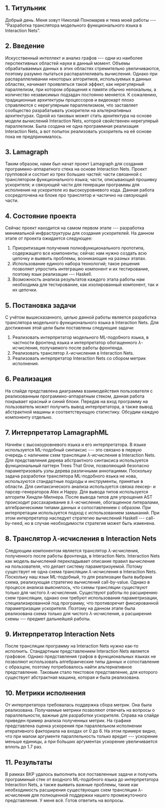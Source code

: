 ## 1. Титульник

Добрый день.
Меня зовут Николай Пономарев и тема моей работы --- "Разработка транслятора модельного функционального языка в Interaction Nets".

## 2. Введение

Искусственный интеллект и анализ графов --- одни из наиболее перспективных областей науки в данный момент.
Объемы обрабатываемых данных в этих областях стремительно увеличиваются, поэтому разумно пытаться распараллеливать вычисления.
Однако при распараллеливании некоторых алгоритмов, используемых в данных областях, начинает проявляться такой эффект, как нерегулярный параллелизм, при котором обращения к памяти обычно нелокальны, а количество независимых подзадач постоянно меняется.
К сожалению, традиционные архитектуры процессоров и видеокарт плохо справляются с нерегулярным параллелизмом, что заставляет сообщество разрабатывать ускорители на альтернативных архитектурах.
Одной из таковых может стать архитектура на основе модели вычислений Interaction Nets, которой свойственен нерегулярый параллелизм.
Была создана не одна программная реализация Interaction Nets, а вот попыток реализовать ускоритель на её основе пока не предпринималось.

## 3. Lamagraph

Таким образом, нами был начат проект Lamagraph для создания программно-аппаратного стека на основе Interaction Nets.
Проект групповой и состоит из трех больших частей: части связанной с транслятором функционального языка; части, описывающей прошивку ускорителя; и связующей части для генерации программы для исполнения на ускорителе из высокоуровневого кода.
Данная работа сосредоточена на блоке про транслятор и частично на связующей части.

## 4. Состояние проекта

Сейчас проект находится на самом первом этапе --- разработка минимальной инфраструктуры для создания ускорителей.
На данном этапе от проекта ожидается следующее:
1. Приоритизация получения полнофункционального прототипа, содержащего все компоненты; сейчас нам нужно создать всю цепочку и выявить проблемы, возникающие на разных этапах.
2. Использование единого набора технологий; такое решения позволяет упростить интеграцию компонент и их тестирование, поэтому язык реализации --- Haskell.
3. Возможность анализа результатов каждого этапа работы нам необходима для тестирование, как изолированный компонент, так и их цепочки.

## 5. Постановка задачи

С учётом вышесказанного, целью данной работы является разработка транслятора модельного функционального языка в Interaction Nets.
Для достижения этой цели были поставлены следующие задачи:
1. Реализовать интерпретатор модельного ML-подобного языка, в частности фронтенд языка и интерпретатор обогащенного $\lambda$-исчисления, получаемого после работы фронтенда.
2. Реализовать транслятор $\lambda$-исчисления в Interaction Nets.
3. Реализовать интерпретатор Interaction Nets со сбором метрик исполнения.

## 6. Реализация

На слайде представлена диаграмма взаимодействия пользователя с реализованным программно-аппаратным стеком, данная работа покрывает красный и синий блоки.
Передав на вход программу на пользователь может получить вывод интерпретатора, а также вывод абстрактной машины и соответствующую статистику.
Обсудим каждую компоненту отдельно.

## 7. Интерпретатор LamagraphML

Начнём с высокоуровневого языка и его интерпретатора.
В языке используется ML-подобный синтаксис --- это связано в первую очередь с наличием схем трансляции $\lambda$-исчисления в Interaction Nets.
Для представления дерева абстрактного синтаксиса используется функциональный паттерн Trees That Grow, позволяющий безопасно параметризовать узлы дерева различными аннотациями.
Поскольку задача разработки транслятора ML-подобного языка не нова, используются стандартные подходы и инструменты, принятые в области.
Для синтаксического анализа используется связка лексер- и парсер-генераторов Alex и Happy.
Для вывода типов используется алгоритм Хиндли-Милнера.
После вывода типов для упрощения AST происходит рассахаривание в $\lambda$-исчисление, обогащенное литералами, алгебраическими типами данных и сопоставлением с образом.
При интерпретации используется подход  с использованием замыканий.
При этом интерпретатор наследует стратегию вычислений Haskell --- call-by-need, но в случае необходимости стратегия может быть изменена.

## 8. Транслятор $\lambda$-исчисления в Interaction Nets

Следующим компонентом является транслятор $\lambda$-исчисления, полученного после работы фронтенда, в Interaction Nets.
Interaction Nets как модель вычислений перекладывает описание правил вычисления на пользователя, что делает систему параметризуемой.
Потому существует не одна схема трансляции $\lambda$-исчисления в Interaction Nets.
Поскольку наш язык ML-подобный, то для реализации была выбрана схема, реализующая стратегию вычислений call-by-value.
Однако в процессе анализа выяснилось, что схемы трансляции существуют только для чистого $\lambda$-исчисления.
Существуют работы по расширению схем трансляции, однако они требуют использования параметризации, специализированной под программу, что противоречит фиксированной параметризации ускорителя.
Поэтому на данном этапе была реализована схема только для чистого $\lambda$-исчисления, а расширения схемы --- предмет дальнейшей работы.

## 9. Интерпретатор Interaction Nets

После трансляции программу на Interaction Nets нужно как-то исполнить.
Стандартным представлением Interaction Nets является графовое.
Однако представления графов в функциональных языках не позволяют использовать алгебраические типы данных и сопоставление с образцом, поэтому потребовалось найти альтернативное представление.
Таковым стало текстовое представление, для которого существует абстрактная машина, которая и была реализована.

## 10. Метрики исполнения

От интерпретатора требовалась поддержка сбора метрик.
Она была реализована.
Получаемые метрики позволяют отвечать на вопросы о параллельности, важные для разработки ускорителя.
Справа на слайде приведен пример анализа полученных метрик.
На графике представлена оценка ускорения при параллельном исполнении итеративного факториала на входах от 0 до 6.
На этом примере видно, что при малом аргументе параллельность только вредит --- ускорение меньше единицы, а при бо́льших аргументах ускорение увеличивается вплоть до 1.7 раз.

## 11. Результаты

В рамках ВКР удалось выполнить все поставленные задачи и получить программный стек от входного ML-подобного языка до интерпретатора Interaction Nets, а также выявить важные проблемы, такие как необходимость расширения существующих схем трансляции $\lambda$-исчисления для полноценной поддержки нашего промежуточного представления.
У меня всё.
Готов ответить на вопросы.
